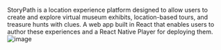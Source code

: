 StoryPath is a location experience platform designed to allow users to create and explore virtual museum exhibits, location-based tours, and treasure hunts with clues. A web app built in React that enables users to author these experiences and a React Native Player for deploying them.
![image](https://github.com/user-attachments/assets/ab666344-d12e-4b12-a373-d2abc5c598ea)
